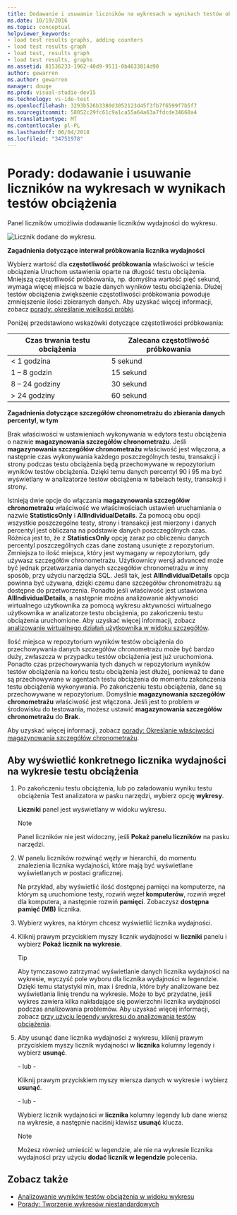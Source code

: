 ```yaml
---
title: Dodawanie i usuwanie liczników na wykresach w wynikach testów obciążenia w programie Visual Studio
ms.date: 10/19/2016
ms.topic: conceptual
helpviewer_keywords:
- load test results graphs, adding counters
- load test results graph
- load test, results graph
- load test results, graphs
ms.assetid: 81536233-1962-40d9-9511-0b4633814d90
author: gewarren
ms.author: gewarren
manager: douge
ms.prod: visual-studio-dev15
ms.technology: vs-ide-test
ms.openlocfilehash: 3293b526b3380d3052123d45f3fb7f6599f7b5f7
ms.sourcegitcommit: 58052c29fc61c9a1ca55a64a63a7fdcde34668a4
ms.translationtype: MT
ms.contentlocale: pl-PL
ms.lasthandoff: 06/04/2018
ms.locfileid: "34751978"
---
```

# <a name="how-to-add-and-delete-counters-on-graphs-in-load-test-results"></a>Porady: dodawanie i usuwanie liczników na wykresach w wynikach testów obciążenia

Panel liczników umożliwia dodawanie liczników wydajności do wykresu.

 ![Licznik dodane do wykresu.](../test/media/ltest_selectcounter.png)

 **Zagadnienia dotyczące interwał próbkowania licznika wydajności**

 Wybierz wartość dla **częstotliwość próbkowania** właściwości w teście obciążenia Uruchom ustawienia oparte na długość testu obciążenia. Mniejszą częstotliwość próbkowania, np. domyślna wartość pięć sekund, wymaga więcej miejsca w bazie danych wyników testu obciążenia. Dłużej testów obciążenia zwiększenie częstotliwości próbkowania powoduje zmniejszenie ilości zbieranych danych. Aby uzyskać więcej informacji, zobacz [porady: określanie wielkości próbki](../test/how-to-specify-the-sample-rate-for-a-load-test.md).

 Poniżej przedstawiono wskazówki dotyczące częstotliwości próbkowania:

|Czas trwania testu obciążenia|Zalecana częstotliwość próbkowania|
|------------------------|-----------------------------|
|\< 1 godzina|5 sekund|
|1 – 8 godzin|15 sekund|
|8 – 24 godziny|30 sekund|
|> 24 godziny|60 sekund|

 **Zagadnienia dotyczące szczegółów chronometrażu do zbierania danych percentyl, w tym**

 Brak właściwości w ustawieniach wykonywania w edytora testu obciążenia o nazwie **magazynowania szczegółów chronometrażu**. Jeśli **magazynowania szczegółów chronometrażu** właściwość jest włączona, a następnie czas wykonywania każdego poszczególnych testu, transakcji i strony podczas testu obciążenia będą przechowywane w repozytorium wyników testów obciążenia. Dzięki temu danych percentyl 90 i 95 ma być wyświetlany w analizatorze testów obciążenia w tabelach testy, transakcji i strony.

 Istnieją dwie opcje do włączania **magazynowania szczegółów chronometrażu** właściwość we właściwościach ustawień uruchamiania o nazwie **StatisticsOnly** i **AllIndividualDetails**. Za pomocą obu opcji wszystkie poszczególne testy, strony i transakcji jest mierzony i danych percentyl jest obliczana na podstawie danych poszczególnych czas. Różnica jest to, że z **StatisticsOnly** opcję zaraz po obliczeniu danych percentyl poszczególnych czas dane zostaną usunięte z repozytorium. Zmniejsza to ilość miejsca, który jest wymagany w repozytorium, gdy używasz szczegółów chronometrażu. Użytkownicy wersji advanced może być jednak przetwarzania danych szczegółów chronometrażu w inny sposób, przy użyciu narzędzia SQL. Jeśli tak, jest **AllIndividualDetails** opcja powinna być używana, dzięki czemu dane szczegółów chronometrażu są dostępne do przetworzenia. Ponadto jeśli właściwość jest ustawiona **AllIndividualDetails**, a następnie można analizowanie aktywności wirtualnego użytkownika za pomocą wykresu aktywności wirtualnego użytkownika w analizatorze testu obciążenia, po zakończeniu testu obciążenia uruchomione. Aby uzyskać więcej informacji, zobacz [analizowanie wirtualnego działań użytkownika w widoku szczegółów](../test/analyze-load-test-virtual-user-activity-in-the-details-view.md).

Ilość miejsca w repozytorium wyników testów obciążenia do przechowywania danych szczegółów chronometrażu może być bardzo duży, zwłaszcza w przypadku testów obciążenia jest już uruchomiona. Ponadto czas przechowywania tych danych w repozytorium wyników testów obciążenia na końcu testu obciążenia jest dłużej, ponieważ te dane są przechowywane w agentach testu obciążenia do momentu zakończenia testu obciążenia wykonywania. Po zakończeniu testu obciążenia, dane są przechowywane w repozytorium. Domyślnie **magazynowania szczegółów chronometrażu** właściwość jest włączona. Jeśli jest to problem w środowisku do testowania, możesz ustawić **magazynowania szczegółów chronometrażu** do **Brak**.

Aby uzyskać więcej informacji, zobacz [porady: Określanie właściwości magazynowania szczegółów chronometrażu](../test/how-to-specify-the-timing-details-storage-property-for-a-load-test.md).

## <a name="to-display-a-particular-performance-counter-on-a-load-test-graph"></a>Aby wyświetlić konkretnego licznika wydajności na wykresie testu obciążenia

1.  Po zakończeniu testu obciążenia, lub po załadowaniu wyniku testu obciążenia Test analizatora w pasku narzędzi, wybierz opcję **wykresy**.

     **Liczniki** panel jest wyświetlany w widoku wykresu.

    > [!NOTE]
    > Panel liczników nie jest widoczny, jeśli **Pokaż panelu liczników** na pasku narzędzi.

2.  W panelu liczników rozwinąć węzły w hierarchii, do momentu znalezienia licznika wydajności, które mają być wyświetlane wyświetlanych w postaci graficznej.

     Na przykład, aby wyświetlić ilość dostępnej pamięci na komputerze, na którym są uruchomione testy, rozwiń węzeł **komputerów**, rozwiń węzeł dla komputera, a następnie rozwiń **pamięci**. Zobaczysz **dostępna pamięć (MB)** licznika.

3.  Wybierz wykres, na którym chcesz wyświetlić licznika wydajności.

4.  Kliknij prawym przyciskiem myszy licznik wydajności w **liczniki** panelu i wybierz **Pokaż licznik na wykresie**.

    > [!TIP]
    > Aby tymczasowo zatrzymać wyświetlanie danych licznika wydajności na wykresie, wyczyść pole wyboru dla licznika wydajności w legendzie. Dzięki temu statystyki min, max i średnia, które były analizowane bez wyświetlania linię trendu na wykresie. Może to być przydatne, jeśli wykres zawiera kilka nakładające się powierzchni licznika wydajności podczas analizowania problemów. Aby uzyskać więcej informacji, zobacz [przy użyciu legendy wykresu do analizowania testów obciążenia](../test/use-the-graphs-view-legend-to-analyze-load-tests.md).

5.  Aby usunąć dane licznika wydajności z wykresu, kliknij prawym przyciskiem myszy licznik wydajności w **licznika** kolumny legendy i wybierz **usunąć**.

     \- lub -

     Kliknij prawym przyciskiem myszy wiersza danych w wykresie i wybierz **usunąć**.

     \- lub -

     Wybierz licznik wydajności w **licznika** kolumny legendy lub dane wiersz na wykresie, a następnie naciśnij klawisz **usunąć** klucza.

    > [!NOTE]
    > Możesz również umieścić w legendzie, ale nie na wykresie licznika wydajności przy użyciu **dodać licznik w legendzie** polecenia.

## <a name="see-also"></a>Zobacz także

- [Analizowanie wyników testów obciążenia w widoku wykresu](../test/analyze-load-test-results-in-the-graphs-view.md)
- [Porady: Tworzenie wykresów niestandardowych](../test/how-to-create-custom-graphs-in-load-test-results.md)